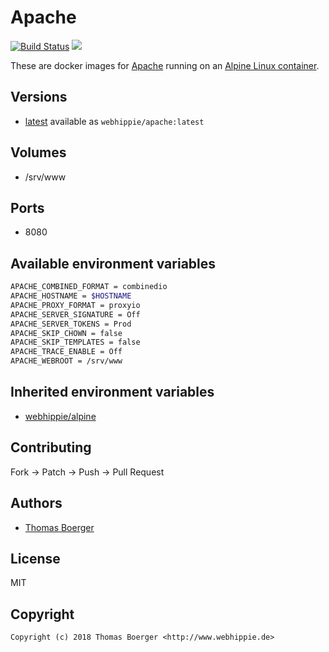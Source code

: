 # Apache

[![Build Status](https://cloud.drone.io/api/badges/dockhippie/apache/status.svg)](https://cloud.drone.io/dockhippie/apache)
[![](https://images.microbadger.com/badges/image/webhippie/apache.svg)](https://microbadger.com/images/webhippie/apache "Get your own image badge on microbadger.com")

These are docker images for [Apache](https://httpd.apache.org/) running on an [Alpine Linux container](https://registry.hub.docker.com/u/webhippie/alpine/).


## Versions

* [latest](./latest) available as `webhippie/apache:latest`


## Volumes

* /srv/www


## Ports

* 8080


## Available environment variables

```bash
APACHE_COMBINED_FORMAT = combinedio
APACHE_HOSTNAME = $HOSTNAME
APACHE_PROXY_FORMAT = proxyio
APACHE_SERVER_SIGNATURE = Off
APACHE_SERVER_TOKENS = Prod
APACHE_SKIP_CHOWN = false
APACHE_SKIP_TEMPLATES = false
APACHE_TRACE_ENABLE = Off
APACHE_WEBROOT = /srv/www
```


## Inherited environment variables

* [webhippie/alpine](https://github.com/dockhippie/alpine#available-environment-variables)


## Contributing

Fork -> Patch -> Push -> Pull Request


## Authors

* [Thomas Boerger](https://github.com/tboerger)


## License

MIT


## Copyright

```
Copyright (c) 2018 Thomas Boerger <http://www.webhippie.de>
```
